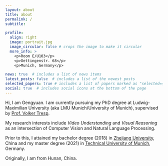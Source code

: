 ```yaml
---
layout: about
title: about
permalink: /
subtitle: 

profile:
  align: right
  image: portrait.jpg
  image_circular: false # crops the image to make it circular
  more_info: >
    <p>Room E/U103</p>
    <p>Oettingenstr. 68</p>
    <p>Munich, Germany</p>

news: true  # includes a list of news items
latest_posts: false  # includes a list of the newest posts
selected_papers: true # includes a list of papers marked as "selected={true}"
social: true  # includes social icons at the bottom of the page
---
```


Hi, I am Gengyuan. I am currently pursuing my PhD degree at Ludwig-Maximilian University (aka LMU Munich/University of Munich), supervised by [Prof. Volker Tresp](https://www.dbs.ifi.lmu.de/~tresp/). 

My research interests include *Video Understanding* and *Visual Reasoning* as an intersection of Computer Vision and Natural Language Processing.

Prior to this, I attained my bachelor degree (2018) in [Zhejiang University](https://www.zju.edu.cn/english/), China and my master degree (2021) in [Technical University of Munich](https://www.tum.de/), Germany.

Originally, I am from Hunan, China.

<!-- Write your biography here. Tell the world about yourself. Link to your favorite [subreddit](http://reddit.com). You can put a picture in, too. The code is already in, just name your picture `prof_pic.jpg` and put it in the `img/` folder.

Put your address / P.O. box / other info right below your picture. You can also disable any of these elements by editing `profile` property of the YAML header of your `_pages/about.md`. Edit `_bibliography/papers.bib` and Jekyll will render your [publications page](/al-folio/publications/) automatically.

Link to your social media connections, too. This theme is set up to use [Font Awesome icons](https://fontawesome.com/) and [Academicons](https://jpswalsh.github.io/academicons/), like the ones below. Add your Facebook, Twitter, LinkedIn, Google Scholar, or just disable all of them. -->